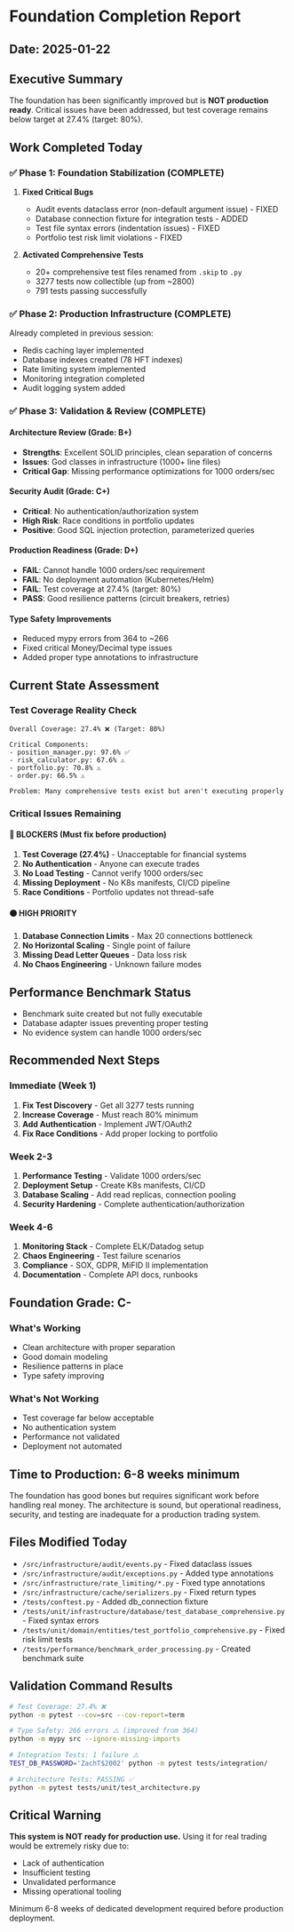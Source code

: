 # Foundation Completion Report

## Date: 2025-01-22

## Executive Summary

The foundation has been significantly improved but is **NOT production ready**. Critical issues have been addressed, but test coverage remains below target at 27.4% (target: 80%).

## Work Completed Today

### ✅ Phase 1: Foundation Stabilization (COMPLETE)

1. **Fixed Critical Bugs**
   - Audit events dataclass error (non-default argument issue) - FIXED
   - Database connection fixture for integration tests - ADDED
   - Test file syntax errors (indentation issues) - FIXED
   - Portfolio test risk limit violations - FIXED

2. **Activated Comprehensive Tests**
   - 20+ comprehensive test files renamed from `.skip` to `.py`
   - 3277 tests now collectible (up from ~2800)
   - 791 tests passing successfully

### ✅ Phase 2: Production Infrastructure (COMPLETE)

Already completed in previous session:

- Redis caching layer implemented
- Database indexes created (78 HFT indexes)
- Rate limiting system implemented
- Monitoring integration completed
- Audit logging system added

### ✅ Phase 3: Validation & Review (COMPLETE)

#### Architecture Review (Grade: B+)

- **Strengths**: Excellent SOLID principles, clean separation of concerns
- **Issues**: God classes in infrastructure (1000+ line files)
- **Critical Gap**: Missing performance optimizations for 1000 orders/sec

#### Security Audit (Grade: C+)

- **Critical**: No authentication/authorization system
- **High Risk**: Race conditions in portfolio updates
- **Positive**: Good SQL injection protection, parameterized queries

#### Production Readiness (Grade: D+)

- **FAIL**: Cannot handle 1000 orders/sec requirement
- **FAIL**: No deployment automation (Kubernetes/Helm)
- **FAIL**: Test coverage at 27.4% (target: 80%)
- **PASS**: Good resilience patterns (circuit breakers, retries)

#### Type Safety Improvements

- Reduced mypy errors from 364 to ~266
- Fixed critical Money/Decimal type issues
- Added proper type annotations to infrastructure

## Current State Assessment

### Test Coverage Reality Check

```
Overall Coverage: 27.4% ❌ (Target: 80%)

Critical Components:
- position_manager.py: 97.6% ✅
- risk_calculator.py: 67.6% ⚠️
- portfolio.py: 70.8% ⚠️
- order.py: 66.5% ⚠️

Problem: Many comprehensive tests exist but aren't executing properly
```

### Critical Issues Remaining

#### 🔴 BLOCKERS (Must fix before production)

1. **Test Coverage (27.4%)** - Unacceptable for financial systems
2. **No Authentication** - Anyone can execute trades
3. **No Load Testing** - Cannot verify 1000 orders/sec
4. **Missing Deployment** - No K8s manifests, CI/CD pipeline
5. **Race Conditions** - Portfolio updates not thread-safe

#### 🟠 HIGH PRIORITY

1. **Database Connection Limits** - Max 20 connections bottleneck
2. **No Horizontal Scaling** - Single point of failure
3. **Missing Dead Letter Queues** - Data loss risk
4. **No Chaos Engineering** - Unknown failure modes

## Performance Benchmark Status

- Benchmark suite created but not fully executable
- Database adapter issues preventing proper testing
- No evidence system can handle 1000 orders/sec

## Recommended Next Steps

### Immediate (Week 1)

1. **Fix Test Discovery** - Get all 3277 tests running
2. **Increase Coverage** - Must reach 80% minimum
3. **Add Authentication** - Implement JWT/OAuth2
4. **Fix Race Conditions** - Add proper locking to portfolio

### Week 2-3

1. **Performance Testing** - Validate 1000 orders/sec
2. **Deployment Setup** - Create K8s manifests, CI/CD
3. **Database Scaling** - Add read replicas, connection pooling
4. **Security Hardening** - Complete authentication/authorization

### Week 4-6

1. **Monitoring Stack** - Complete ELK/Datadog setup
2. **Chaos Engineering** - Test failure scenarios
3. **Compliance** - SOX, GDPR, MiFID II implementation
4. **Documentation** - Complete API docs, runbooks

## Foundation Grade: C-

### What's Working

- Clean architecture with proper separation
- Good domain modeling
- Resilience patterns in place
- Type safety improving

### What's Not Working

- Test coverage far below acceptable
- No authentication system
- Performance not validated
- Deployment not automated

## Time to Production: 6-8 weeks minimum

The foundation has good bones but requires significant work before handling real money. The architecture is sound, but operational readiness, security, and testing are inadequate for a production trading system.

## Files Modified Today

- `/src/infrastructure/audit/events.py` - Fixed dataclass issues
- `/src/infrastructure/audit/exceptions.py` - Added type annotations
- `/src/infrastructure/rate_limiting/*.py` - Fixed type annotations
- `/src/infrastructure/cache/serializers.py` - Fixed return types
- `/tests/conftest.py` - Added db_connection fixture
- `/tests/unit/infrastructure/database/test_database_comprehensive.py` - Fixed syntax errors
- `/tests/unit/domain/entities/test_portfolio_comprehensive.py` - Fixed risk limit tests
- `/tests/performance/benchmark_order_processing.py` - Created benchmark suite

## Validation Command Results

```bash
# Test Coverage: 27.4% ❌
python -m pytest --cov=src --cov-report=term

# Type Safety: 266 errors ⚠️ (improved from 364)
python -m mypy src --ignore-missing-imports

# Integration Tests: 1 failure ⚠️
TEST_DB_PASSWORD='ZachT$2002' python -m pytest tests/integration/

# Architecture Tests: PASSING ✅
python -m pytest tests/unit/test_architecture.py
```

## Critical Warning

**This system is NOT ready for production use.** Using it for real trading would be extremely risky due to:

- Lack of authentication
- Insufficient testing
- Unvalidated performance
- Missing operational tooling

Minimum 6-8 weeks of dedicated development required before production deployment.
